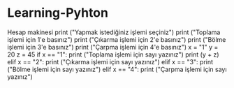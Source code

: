 # Learning-Pyhton
Hesap makinesi
print ("Yapmak istediğiniz işlemi seçiniz")
print ("Toplama işlemi için 1'e basınız")
print ("Çıkarma işlemi için 2'e basınız")
print ("Bölme işlemi için 3'e basınız")
print ("Çarpma işlemi için 4'e basınız")
x = "1"
y = 20
z = 45
if x == "1":
    print ("Toplama işlemi için sayı yazınız")
    print (y + z)
elif x == "2":
    print ("Çıkarma işlemi için sayı yazınız")
elif x == "3":
    print ("Bölme işlemi için sayı yazınız")
elif x == "4":
    print ("Çarpma işlemi için sayı yazınız")
